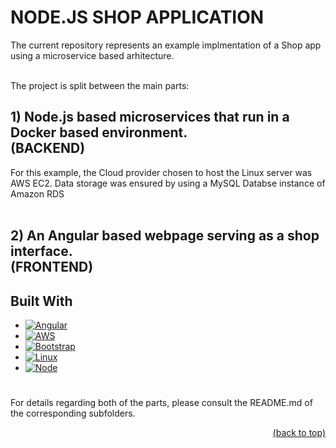 <a name="readme-top"></a>
# NODE.JS SHOP APPLICATION

The current repository represents an example implmentation of a Shop app using a microservice based arhitecture.<br><br>

The project is split between the main parts:
## 1) Node.js based microservices that run in a Docker based environment. <br>(BACKEND)
  For this example, the Cloud provider chosen to host the Linux server was AWS EC2.
  Data storage was ensured by using a MySQL Databse instance of Amazon RDS<br><br>

## 2) An Angular based webpage serving as a shop interface. <br>(FRONTEND)  

## Built With

* [![Angular][Angular.io]][Angular-url]
* [![AWS][AWS.com]][AWS-url]
* [![Bootstrap][Bootstrap.com]][Bootstrap-url]
* [![Linux][Linux.com]][Linux-url]
* [![Node][Node.org]][Node-url]

#
For details regarding both of the parts, please consult the README.md of the corresponding subfolders.

<p align="right"><a href="#readme-top">(back to top)</a></p>

[Angular.io]: https://img.shields.io/badge/Angular-DD0031?style=for-the-badge&logo=angular&logoColor=white
[Angular-url]: https://angular.io/
[AWS.com]: https://img.shields.io/badge/Amazon_AWS-232F3E?style=for-the-badge&logo=amazon-aws&logoColor=white
[AWS-url]: https://aws.amazon.com/
[Bootstrap.com]: https://img.shields.io/badge/Bootstrap-563D7C?style=for-the-badge&logo=bootstrap&logoColor=white
[Bootstrap-url]: https://getbootstrap.com
[Linux.com]: https://img.shields.io/badge/Linux-FCC624?style=for-the-badge&logo=linux&logoColor=black
[Linux-url]: https://www.linux.org/
[Node.org]: https://img.shields.io/badge/Node.js-43853D?style=for-the-badge&logo=node.js&logoColor=white
[Node-url]: https://nodejs.org
